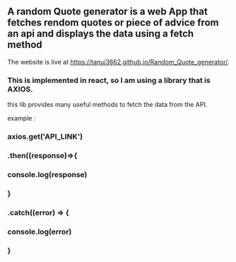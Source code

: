 
## A random Quote generator is a web App that fetches rendom quotes or piece of advice from an api and displays the data using a fetch method 
The website is live at https://tanuj3662.github.io/Random_Quote_generator/.

### This is implemented in react, so I am using a library that is AXIOS.
this lib provides many useful methods to fetch the data from the API.

example :
###     axios.get('API_LINK')
###        .then((response)=>{
###           console.log(response)
###         }
###        .catch((error) => {
###           console.log(error)
###         }
